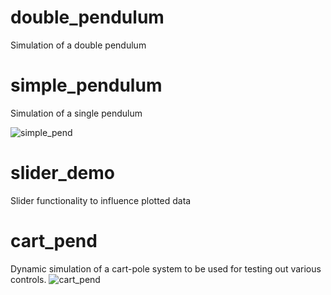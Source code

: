 # double_pendulum
Simulation of a double pendulum
# simple_pendulum
Simulation of a single pendulum

![simple_pend](https://user-images.githubusercontent.com/43415631/54503312-afce4480-48fc-11e9-9e40-e2b63fb08fff.gif)
# slider_demo
Slider functionality to influence plotted data
# cart_pend
Dynamic simulation of a cart-pole system to be used for testing out various controls.
![cart_pend](https://user-images.githubusercontent.com/43415631/54503186-16069780-48fc-11e9-97e9-2c8d65f20fca.gif)
